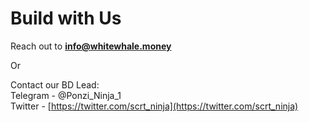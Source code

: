 # Build with Us

Reach out to **info@whitewhale.money**

Or

Contact our BD Lead:  
Telegram - @Ponzi_Ninja_1  
Twitter - [https://twitter.com/scrt_ninja](https://twitter.com/scrt_ninja)
